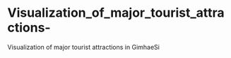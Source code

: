 # Visualization_of_major_tourist_attractions-
Visualization of major tourist attractions in GimhaeSi
